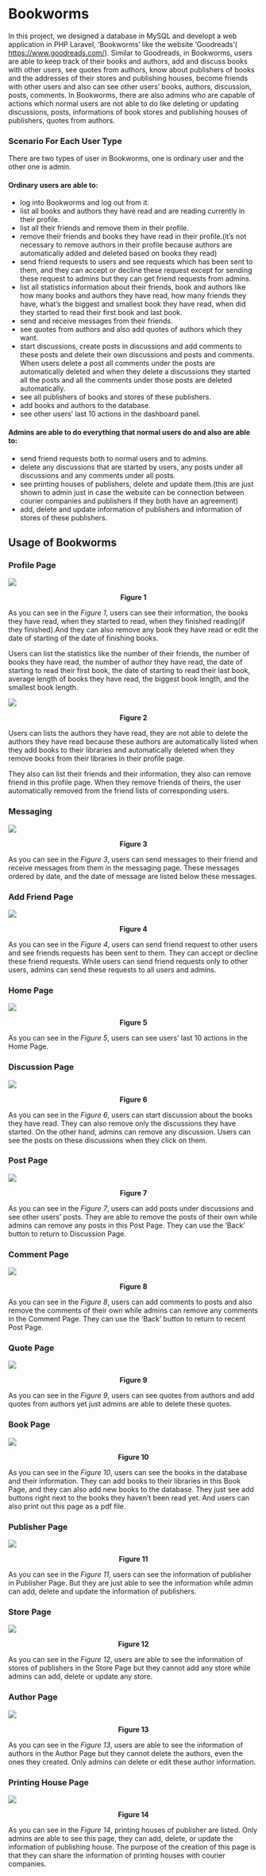 # Bookworms
In this project, we designed a database in MySQL and developt a web application in PHP Laravel, ‘Bookworms’ like the website ‘Goodreads’(​https://www.goodreads.com/​). Similar to Goodreads, in Bookworms, users are able to keep track of their books and authors, add and discuss books with other users, see quotes from authors, know about publishers of books and the addresses of their stores and publishing houses, become friends with other users and also can see other users’ books, authors, discussion, posts, comments. In Bookworms, there are also admins who are capable of actions which normal users are not able to do like deleting or updating discussions, posts, informations of book stores and publishing houses of publishers, quotes from authors.  

### Scenario For Each User Type  
There are two types of user in Bookworms, one is ordinary user and the other one is admin. 

#### Ordinary users are able to: 
- log into Bookworms and log out from it. 
- list all books and authors they have read and are reading currently in their profile. 
- list all their friends and remove them in their profile. 
- remove their friends and books they have read in their profile.(it’s not necessary to remove authors in their profile because authors are automatically added and deleted based on books they read) 
- send friend requests to users and see requests which has been sent to them, and they can accept or decline these request except for sending these request to admins but they can get friend requests from admins. 
- list all statistics information about their friends, book and authors like how many books and authors they have read, how many friends they have, what’s the biggest and smallest book they have read, when did they started to read their first book and last book. 
- send and receive messages from their friends. 
- see quotes from authors and also add quotes of authors which they want. 
- start discussions, create posts in discussions and add comments to these posts and delete their own discussions and posts and comments. When users delete a post all comments under the posts are automatically deleted and when they delete a discussions they started all the posts and all the comments under those posts are deleted automatically. 
- see all publishers of books and stores of these publishers. 
- add books and authors to the database. 
- see other users’ last 10 actions in the dashboard panel.  

#### Admins are able to do everything that normal users do and also are able to: 
- send friend requests both to normal users and to admins. 
- delete any discussions that are started by users, any posts under all discussions and any comments under all posts. 
- see printing houses of publishers, delete and update them.(this are just shown to admin just in case the website can be connection between courier companies and publishers if they both have an agreement) 
- add, delete and update information of publishers and information of stores of these publishers. 

## Usage of Bookworms

### Profile Page
![](images/profile-page.png)
<p align="center">
  <b>Figure 1</b><br>
 </p>
                   
As you can see in the *Figure 1*, users can see their information, the books they have read, when they started to read, when they finished reading(if they finished).And they can also remove any book they have read or edit the date of starting of the date of finishing books.  

Users can list the statistics like the number of their friends, the number of books they have read, the number of author they have read, the date of starting to read their first book, the date of starting to read their last book, average length of books they have read, the biggest book length, and the smallest book length. 

![](images/Screenshot_2.png)
<p align="center">
  <b>Figure 2</b><br>
 </p>
 
Users can lists the authors they have read, they are not able to delete the authors they have read because these authors are automatically listed when they add books to their libraries and automatically deleted when they remove books from their libraries in their profile page.  

They also can list their friends and their information, they also can remove friend in this profile page. When they remove friends of theirs, the user automatically removed from the friend lists of corresponding users.

### Messaging

![](images/Screenshot_3.png)
<p align="center">
  <b>Figure 3</b><br>
</p>
 
 As you can see in the *Figure 3*, users can send messages to their friend and receive messages from them in the messaging page. These messages ordered by date, and the date of message are listed below these messages.
 
### Add Friend Page

![](images/Screenshot_4.png)
<p align="center">
  <b>Figure 4</b><br>
</p>

As you can see in the *Figure 4*, users can send friend request to other users and see friends requests has been sent to them. They can accept or decline these friend requests. While users can send friend requests only to other users, admins can send these requests to all users and admins.

### Home Page

![](images/Screenshot_5.png)
<p align="center">
  <b>Figure 5</b><br>
</p>
As you can see in the <i>Figure 5</i>, users can see users’ last 10 actions in the Home Page. 

### Discussion Page

![](images/Screenshot_6.png)
<p align="center">
  <b>Figure 6</b><br>
</p>
As you can see in the <i>Figure 6</i>, users can start discussion about the books they have read. They can also remove only the discussions they have started. On the other hand, admins can remove any discussion. Users can see the posts on these discussions when they click on them.

### Post Page

![](images/Screenshot_7.png)
<p align="center">
  <b>Figure 7</b><br>
</p>

As you can see in the *Figure 7*, users can add posts under discussions and see other users’ posts. They are able to remove the posts of their own while admins can remove any posts in this Post Page. They can use the ‘Back’ button to return to Discussion Page. 

### Comment Page

![](images/Screenshot_8.png)
<p align="center">
  <b>Figure 8</b><br>
</p>

As you can see in the *Figure 8*, users can add comments to posts and also remove the comments of their own while admins can remove any comments in the Comment Page. They can use the ‘Back’ button to return to recent Post Page.  

### Quote Page

![](images/Screenshot_9.png)
<p align="center">
  <b>Figure 9</b><br>
</p>

As you can see in the *Figure 9*, users can see quotes from authors and add quotes from authors yet just admins are able to delete these quotes. 

### Book Page

![](images/Screenshot_10.png)
<p align="center">
  <b>Figure 10</b><br>
</p>
As you can see in the <i>Figure 10</i>, users can see the books in the database and their information. They can add books to their libraries in this Book Page, and they can also add new books to the database. They just see add buttons right next to the books they haven’t been read yet. And users can also print out this page as a pdf file.

### Publisher Page

![](images/Screenshot_11.png)
<p align="center">
  <b>Figure 11</b><br>
</p>

As you can see in the *Figure 11*, users can see the information of publisher in Publisher Page. But they are just able to see the information while admin can add, delete and update the information of publishers. 

### Store Page

![](images/Screenshot_12.png)
<p align="center">
  <b>Figure 12</b><br>
</p>

As you can see in the *Figure 12*, users are able to see the information of stores of publishers in the Store Page but they cannot add any store while admins can add, delete or update any store.

### Author Page
![](images/Screenshot_13.png)
<p align="center">
  <b>Figure 13</b><br>
</p>
As you can see in the <i>Figure 13</i>, users are able to see the information of authors in the Author Page but they cannot delete the authors, even the ones they created. Only admins can delete or edit these author information. 

### Printing House Page

![](images/Screenshot_14.png)
<p align="center">
  <b>Figure 14</b><br>
</p>
As you can see in the <i>Figure 14</i>, printing houses of publisher are listed. Only admins are able to see this page, they can add, delete, or update the information of publishing house. The 
purpose of the creation of this page is that they can share the information of printing houses with courier companies. 
